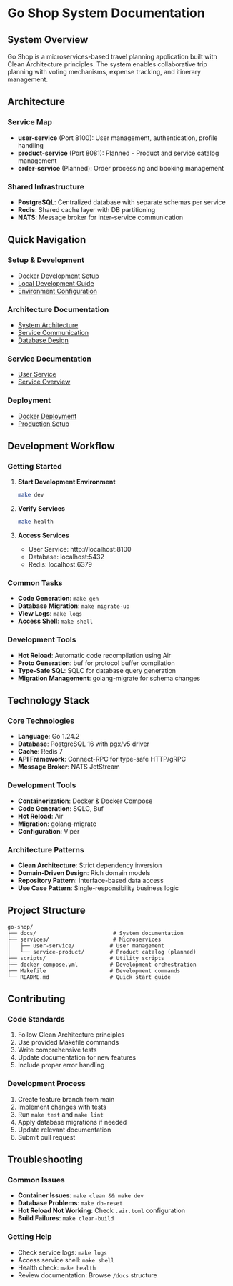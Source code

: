 # Go Shop System Documentation

## System Overview

Go Shop is a microservices-based travel planning application built with Clean Architecture principles. The system enables collaborative trip planning with voting mechanisms, expense tracking, and itinerary management.

## Architecture

### Service Map

- **user-service** (Port 8100): User management, authentication, profile handling
- **product-service** (Port 8081): Planned - Product and service catalog management
- **order-service** (Planned): Order processing and booking management

### Shared Infrastructure

- **PostgreSQL**: Centralized database with separate schemas per service
- **Redis**: Shared cache layer with DB partitioning
- **NATS**: Message broker for inter-service communication

## Quick Navigation

### Setup & Development
- [Docker Development Setup](../README-Docker.md)
- [Local Development Guide](setup/local-development.md)
- [Environment Configuration](setup/environment.md)

### Architecture Documentation
- [System Architecture](architecture/system-design.md)
- [Service Communication](architecture/service-communication.md)
- [Database Design](architecture/database-architecture.md)

### Service Documentation
- [User Service](../services/user-service/docs/README.md)
- [Service Overview](services-overview.md)

### Deployment
- [Docker Deployment](deployment/docker.md)
- [Production Setup](deployment/production.md)

## Development Workflow

### Getting Started
1. **Start Development Environment**
   ```bash
   make dev
   ```

2. **Verify Services**
   ```bash
   make health
   ```

3. **Access Services**
   - User Service: http://localhost:8100
   - Database: localhost:5432
   - Redis: localhost:6379

### Common Tasks
- **Code Generation**: `make gen`
- **Database Migration**: `make migrate-up`
- **View Logs**: `make logs`
- **Access Shell**: `make shell`

### Development Tools
- **Hot Reload**: Automatic code recompilation using Air
- **Proto Generation**: buf for protocol buffer compilation
- **Type-Safe SQL**: SQLC for database query generation
- **Migration Management**: golang-migrate for schema changes

## Technology Stack

### Core Technologies
- **Language**: Go 1.24.2
- **Database**: PostgreSQL 16 with pgx/v5 driver
- **Cache**: Redis 7
- **API Framework**: Connect-RPC for type-safe HTTP/gRPC
- **Message Broker**: NATS JetStream

### Development Tools
- **Containerization**: Docker & Docker Compose
- **Code Generation**: SQLC, Buf
- **Hot Reload**: Air
- **Migration**: golang-migrate
- **Configuration**: Viper

### Architecture Patterns
- **Clean Architecture**: Strict dependency inversion
- **Domain-Driven Design**: Rich domain models
- **Repository Pattern**: Interface-based data access
- **Use Case Pattern**: Single-responsibility business logic

## Project Structure

```
go-shop/
├── docs/                        # System documentation
├── services/                    # Microservices
│   ├── user-service/           # User management
│   └── service-product/        # Product catalog (planned)
├── scripts/                    # Utility scripts
├── docker-compose.yml          # Development orchestration
├── Makefile                    # Development commands
└── README.md                   # Quick start guide
```

## Contributing

### Code Standards
1. Follow Clean Architecture principles
2. Use provided Makefile commands
3. Write comprehensive tests
4. Update documentation for new features
5. Include proper error handling

### Development Process
1. Create feature branch from main
2. Implement changes with tests
3. Run `make test` and `make lint`
4. Apply database migrations if needed
5. Update relevant documentation
6. Submit pull request

## Troubleshooting

### Common Issues
- **Container Issues**: `make clean && make dev`
- **Database Problems**: `make db-reset`
- **Hot Reload Not Working**: Check `.air.toml` configuration
- **Build Failures**: `make clean-build`

### Getting Help
- Check service logs: `make logs`
- Access service shell: `make shell`
- Health check: `make health`
- Review documentation: Browse `/docs` structure